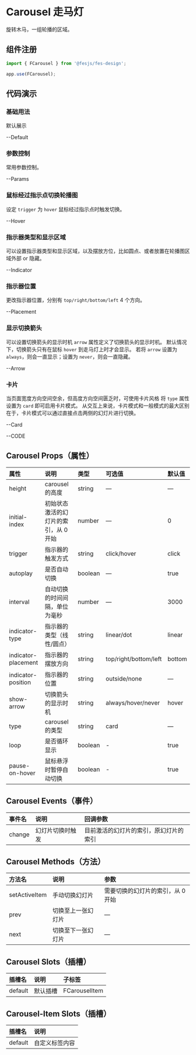 # Carousel 走马灯

旋转木马，一组轮播的区域。

## 组件注册

```js
import { FCarousel } from '@fesjs/fes-design';

app.use(FCarousel);
```

## 代码演示

### 基础用法

默认展示

--Default

### 参数控制

常用参数控制。

--Params

### 鼠标经过指示点切换轮播图

设定 `trigger` 为 `hover` 鼠标经过指示点时触发切换。

--Hover

### 指示器类型和显示区域

可以设置指示器类型和显示区域，以及摆放方位，比如圆点、或者放置在轮播图区域外部 or 隐藏。

--Indicator

### 指示器位置

更改指示器位置，分别有 `top/right/bottom/left` 4 个方向。

--Placement

### 显示切换箭头

可以设置切换箭头的显示时机
`arrow` 属性定义了切换箭头的显示时机。 默认情况下，切换箭头只有在鼠标 `hover` 到走马灯上时才会显示。 若将 `arrow` 设置为 `always`，则会一直显示；设置为 `never`，则会一直隐藏。

--Arrow

### 卡片

当页面宽度方向空间空余，但高度方向空间匮乏时，可使用卡片风格
将 `type` 属性设置为 `card` 即可启用卡片模式。 从交互上来说，卡片模式和一般模式的最大区别在于，卡片模式可以通过直接点击两侧的幻灯片进行切换。

--Card

--CODE

## Carousel Props（属性）

| 属性                | 说明                                  | 类型    | 可选值                | 默认值 |
| :------------------ | :------------------------------------ | :------ | :-------------------- | :----- |
| height              | carousel 的高度                       | string  | —                     | —      |
| initial-index       | 初始状态激活的幻灯片的索引，从 0 开始 | number  | —                     | 0      |
| trigger             | 指示器的触发方式                      | string  | click/hover           | click  |
| autoplay            | 是否自动切换                          | boolean | —                     | true   |
| interval            | 自动切换的时间间隔，单位为毫秒        | number  | —                     | 3000   |
| indicator-type      | 指示器的类型（线性/圆点）             | string  | linear/dot            | linear |
| indicator-placement | 指示器的摆放方向                      | string  | top/right/bottom/left | bottom |
| indicator-position  | 指示器的位置                          | string  | outside/none          | —      |
| show-arrow          | 切换箭头的显示时机                    | string  | always/hover/never    | hover  |
| type                | carousel 的类型                       | string  | card                  | —      |
| loop                | 是否循环显示                          | boolean | -                     | true   |
| pause-on-hover      | 鼠标悬浮时暂停自动切换                | boolean | -                     | true   |

## Carousel Events（事件）

| 事件名 | 说明             | 回调参数                               |
| :----- | :--------------- | :------------------------------------- |
| change | 幻灯片切换时触发 | 目前激活的幻灯片的索引，原幻灯片的索引 |

## Carousel Methods（方法）

| 方法名        | 说明               | 参数                              |
| :------------ | :----------------- | :-------------------------------- |
| setActiveItem | 手动切换幻灯片     | 需要切换的幻灯片的索引，从 0 开始 |
| prev          | 切换至上一张幻灯片 | —                                 |
| next          | 切换至下一张幻灯片 | —                                 |

## Carousel Slots（插槽）

| 插槽名  | 说明     | 子标签        |
| :------ | :------- | :------------ |
| default | 默认插槽 | FCarouselItem |

## Carousel-Item Slots（插槽）

| 插槽名  | 说明           |
| :------ | :------------- |
| default | 自定义标签内容 |

